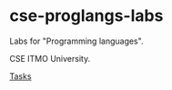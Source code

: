 # cse-proglangs-labs

Labs for "Programming languages". 

CSE ITMO University.

[Tasks](https://gitlab.se.ifmo.ru/programming-languages/cse-programming-languages-fall-2021)
